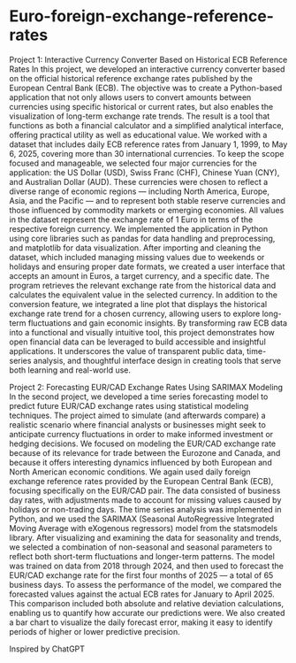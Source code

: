 # Euro-foreign-exchange-reference-rates
Project 1: Interactive Currency Converter Based on Historical ECB Reference Rates
In this project, we developed an interactive currency converter based on the official historical reference exchange rates published by the European Central Bank (ECB). The objective was to create a Python-based application that not only allows users to convert amounts between currencies using specific historical or current rates, but also enables the visualization of long-term exchange rate trends. The result is a tool that functions as both a financial calculator and a simplified analytical interface, offering practical utility as well as educational value.
We worked with a dataset that includes daily ECB reference rates from January 1, 1999, to May 6, 2025, covering more than 30 international currencies. To keep the scope focused and manageable, we selected four major currencies for the application: the US Dollar (USD), Swiss Franc (CHF), Chinese Yuan (CNY), and Australian Dollar (AUD). These currencies were chosen to reflect a diverse range of economic regions — including North America, Europe, Asia, and the Pacific — and to represent both stable reserve currencies and those influenced by commodity markets or emerging economies. All values in the dataset represent the exchange rate of 1 Euro in terms of the respective foreign currency.
We implemented the application in Python using core libraries such as pandas for data handling and preprocessing, and matplotlib for data visualization. After importing and cleaning the dataset, which included managing missing values due to weekends or holidays and ensuring proper date formats, we created a user interface that accepts an amount in Euros, a target currency, and a specific date. The program retrieves the relevant exchange rate from the historical data and calculates the equivalent value in the selected currency. In addition to the conversion feature, we integrated a line plot that displays the historical exchange rate trend for a chosen currency, allowing users to explore long-term fluctuations and gain economic insights.
By transforming raw ECB data into a functional and visually intuitive tool, this project demonstrates how open financial data can be leveraged to build accessible and insightful applications. It underscores the value of transparent public data, time-series analysis, and thoughtful interface design in creating tools that serve both learning and real-world use.

Project 2: Forecasting EUR/CAD Exchange Rates Using SARIMAX Modeling
In the second project, we developed a time series forecasting model to predict future EUR/CAD exchange rates using statistical modeling techniques. The project aimed to simulate (and afterwards compare) a realistic scenario where financial analysts or businesses might seek to anticipate currency fluctuations in order to make informed investment or hedging decisions. We focused on modeling the EUR/CAD exchange rate because of its relevance for trade between the Eurozone and Canada, and because it offers interesting dynamics influenced by both European and North American economic conditions. 
We again used daily foreign exchange reference rates provided by the European Central Bank (ECB), focusing specifically on the EUR/CAD pair. The data consisted of business day rates, with adjustments made to account for missing values caused by holidays or non-trading days.
The time series analysis was implemented in Python, and we used the SARIMAX (Seasonal AutoRegressive Integrated Moving Average with eXogenous regressors) model from the statsmodels library. After visualizing and examining the data for seasonality and trends, we selected a combination of non-seasonal and seasonal parameters to reflect both short-term fluctuations and longer-term patterns. The model was trained on data from 2018 through 2024, and then used to forecast the EUR/CAD exchange rate for the first four months of 2025 — a total of 65 business days.
To assess the performance of the model, we compared the forecasted values against the actual ECB rates for January to April 2025. This comparison included both absolute and relative deviation calculations, enabling us to quantify how accurate our predictions were. We also created a bar chart to visualize the daily forecast error, making it easy to identify periods of higher or lower predictive precision.

Inspired by ChatGPT
